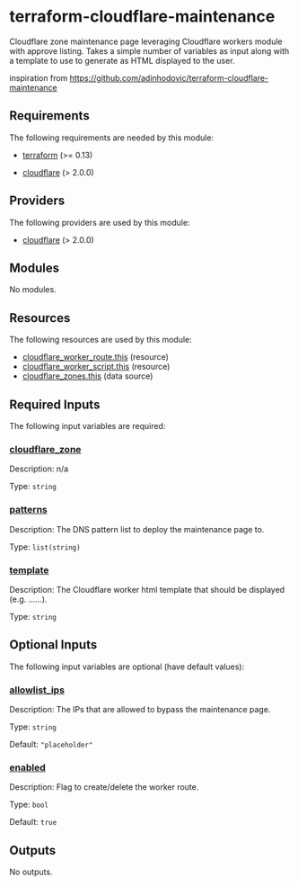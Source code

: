 # terraform-cloudflare-maintenance
Cloudflare zone maintenance page leveraging Cloudflare workers module with approve listing.  Takes a simple number of variables as input 
along with a template to use to generate as HTML displayed to the user.

inspiration from https://github.com/adinhodovic/terraform-cloudflare-maintenance
<!-- BEGIN_TF_DOCS -->
## Requirements

The following requirements are needed by this module:

- <a name="requirement_terraform"></a> [terraform](#requirement\_terraform) (>= 0.13)

- <a name="requirement_cloudflare"></a> [cloudflare](#requirement\_cloudflare) (> 2.0.0)

## Providers

The following providers are used by this module:

- <a name="provider_cloudflare"></a> [cloudflare](#provider\_cloudflare) (> 2.0.0)

## Modules

No modules.

## Resources

The following resources are used by this module:

- [cloudflare_worker_route.this](https://registry.terraform.io/providers/cloudflare/cloudflare/latest/docs/resources/worker_route) (resource)
- [cloudflare_worker_script.this](https://registry.terraform.io/providers/cloudflare/cloudflare/latest/docs/resources/worker_script) (resource)
- [cloudflare_zones.this](https://registry.terraform.io/providers/cloudflare/cloudflare/latest/docs/data-sources/zones) (data source)

## Required Inputs

The following input variables are required:

### <a name="input_cloudflare_zone"></a> [cloudflare\_zone](#input\_cloudflare\_zone)

Description: n/a

Type: `string`

### <a name="input_patterns"></a> [patterns](#input\_patterns)

Description: The DNS pattern list to deploy the maintenance page to.

Type: `list(string)`

### <a name="input_template"></a> [template](#input\_template)

Description: The Cloudflare worker html template that should be displayed (e.g. <!doctype html><head>...</head><body>...</body>).

Type: `string`

## Optional Inputs

The following input variables are optional (have default values):

### <a name="input_allowlist_ips"></a> [allowlist\_ips](#input\_allowlist\_ips)

Description: The IPs that are allowed to bypass the maintenance page.

Type: `string`

Default: `"placeholder"`

### <a name="input_enabled"></a> [enabled](#input\_enabled)

Description: Flag to create/delete the worker route.

Type: `bool`

Default: `true`

## Outputs

No outputs.
<!-- END_TF_DOCS -->